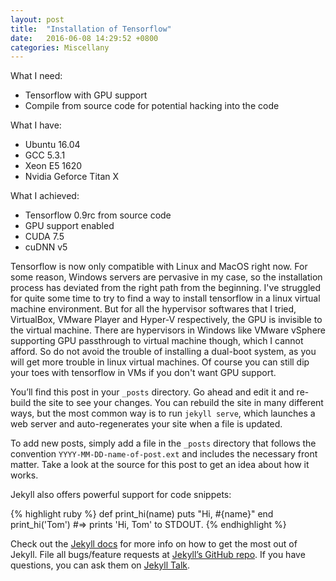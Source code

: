 ```yaml
---
layout: post
title:  "Installation of Tensorflow"
date:   2016-06-08 14:29:52 +0800
categories: Miscellany
---
```


What I need:
- Tensorflow with GPU support
- Compile from source code for potential hacking into the code

What I have:
- Ubuntu 16.04
- GCC 5.3.1
- Xeon E5 1620
- Nvidia Geforce Titan X

What I achieved:
- Tensorflow 0.9rc from source code
- GPU support enabled
- CUDA 7.5
- cuDNN v5

Tensorflow is now only compatible with Linux and MacOS right now. For some reason, Windows servers are pervasive in my case, so the installation process has deviated from the right path from the beginning. I've struggled for quite some time to try to find a way to install tensorflow in a linux virtual machine environment. But for all the hypervisor softwares that I tried, VirtualBox, VMware Player and Hyper-V respectively, the GPU is invisible to the virtual machine. There are hypervisors in Windows like VMware vSphere supporting GPU passthrough to virtual machine though, which I cannot afford. So do not avoid the trouble of installing a dual-boot system, as you will get more trouble in linux virtual machines. Of course you can still dip your toes with tensorflow in VMs if you don't want GPU support.  



You’ll find this post in your `_posts` directory. Go ahead and edit it and re-build the site to see your changes. You can rebuild the site in many different ways, but the most common way is to run `jekyll serve`, which launches a web server and auto-regenerates your site when a file is updated.

To add new posts, simply add a file in the `_posts` directory that follows the convention `YYYY-MM-DD-name-of-post.ext` and includes the necessary front matter. Take a look at the source for this post to get an idea about how it works.

Jekyll also offers powerful support for code snippets:

{% highlight ruby %}
def print_hi(name)
  puts "Hi, #{name}"
end
print_hi('Tom')
#=> prints 'Hi, Tom' to STDOUT.
{% endhighlight %}

Check out the [Jekyll docs][jekyll-docs] for more info on how to get the most out of Jekyll. File all bugs/feature requests at [Jekyll’s GitHub repo][jekyll-gh]. If you have questions, you can ask them on [Jekyll Talk][jekyll-talk].

[jekyll-docs]: http://jekyllrb.com/docs/home
[jekyll-gh]:   https://github.com/jekyll/jekyll
[jekyll-talk]: https://talk.jekyllrb.com/
